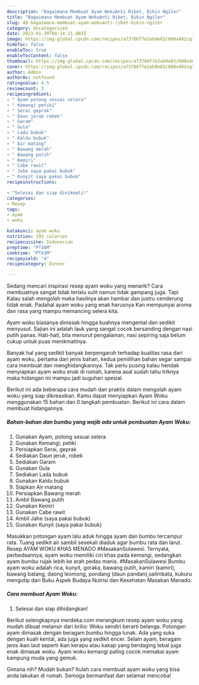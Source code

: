 ```yaml
---
description: "Bagaimana Membuat Ayam WokuAnti Ribet, Bikin Ngiler"
title: "Bagaimana Membuat Ayam WokuAnti Ribet, Bikin Ngiler"
slug: 46-bagaimana-membuat-ayam-wokuanti-ribet-bikin-ngiler
category: Uncategorized
date: 2023-01-20T08:14:11.803Z
image: https://img-global.cpcdn.com/recipes/a73766f7e2ab9e83/680x482cq70/ayam-woku-foto-resep-utama.jpg
hideToc: false
enableToc: true
enableTocContent: false
thumbnail: https://img-global.cpcdn.com/recipes/a73766f7e2ab9e83/680x482cq70/ayam-woku-foto-resep-utama.jpg
cover: https://img-global.cpcdn.com/recipes/a73766f7e2ab9e83/680x482cq70/ayam-woku-foto-resep-utama.jpg
author: Admin
authorAv: notfound
ratingvalue: 4.5
reviewcount: 3
recipeingredient:
- " Ayam potong sesuai selera"
- " Kemangi petiki"
- " Serai geprak"
- " Daun jeruk robek"
- " Garam"
- " Gula"
- " Lada bubuk"
- " Kaldu bubuk"
- " Air matang"
- " Bawang merah"
- " Bawang putih"
- " Kemiri"
- " Cabe rawit"
- " Jahe saya pakai bubuk"
- " Kunyit saya pakai bubuk"
recipeinstructions:

- "Selesai dan siap dinikmati!"
categories:
- Resep
tags:
- ayam
- woku

katakunci: ayam woku 
nutrition: 293 calories
recipecuisine: Indonesian
preptime: "PT16M"
cooktime: "PT43M"
recipeyield: "4"
recipecategory: Dinner

---
```



Sedang mencari inspirasi resep ayam woku yang menarik? Cara membuatnya sangat tidak terlalu sulit namun tidak gampang juga. Tapi Kalau salah mengolah maka hasilnya akan hambar dan justru cenderung tidak enak. Padahal ayam woku yang enak harusnya Kan mempunyai aroma dan rasa yang mampu memancing selera kita.


Ayam woku biasanya dimasak hingga kuahnya mengental dan sedikit menyusut. Sajian ini adalah lauk yang sangat cocok bersanding dengan nasi putih panas. Hati-hati, bila menurut pengalaman, nasi sepiring saja belum cukup untuk puas menikmatinya.

Banyak hal yang sedikit banyak berpengaruh terhadap kualitas rasa dari ayam woku, pertama dari jenis bahan, kedua pemilihan bahan segar sampai cara membuat dan menghidangkannya. Tak perlu pusing kalau hendak menyiapkan ayam woku enak di rumah, karena asal sudah tahu triknya maka hidangan ini mampu jadi suguhan spesial.


Berikut ini ada beberapa cara mudah dan praktis dalam mengolah ayam woku yang siap dikreasikan. Kamu dapat menyiapkan Ayam Woku menggunakan 15 bahan dan 0 langkah pembuatan. Berikut ini cara dalam membuat hidangannya.

<!--inarticleads1-->

##### Bahan-bahan dan bumbu yang wajib ada untuk pembuatan Ayam Woku:

1. Gunakan  Ayam, potong sesuai selera
1. Gunakan  Kemangi, petiki
1. Persiapkan  Serai, geprak
1. Sediakan  Daun jeruk, robek
1. Sediakan  Garam
1. Gunakan  Gula
1. Sediakan  Lada bubuk
1. Gunakan  Kaldu bubuk
1. Siapkan  Air matang
1. Persiapkan  Bawang merah
1. Ambil  Bawang putih
1. Gunakan  Kemiri
1. Gunakan  Cabe rawit
1. Ambil  Jahe (saya pakai bubuk)
1. Gunakan  Kunyit (saya pakai bubuk)


Masukkan potongan ayam lalu aduk hingga ayam dan bumbu tercampur rata. Tuang sedikit air sambil sesekali diaduk agar bumbu rata dan larut. Resep AYAM WOKU KHAS MENADO #MasakanSulawesi. Ternyata, perbedaannya, ayam woku memiliki ciri khas pada kemangi, sedangkan ayam bumbu rujak lebih ke arah pedas manis. #MasakanSulawesi Bumbu ayam woku adalah rica, kunyit, goraka, bawang putih, kamiri (kamiri), bawang batang, daong leomong, pondang (daun pandan),salimbata, kukuru mengutip dari Buku Aspek Budaya Nutrisi dan Kesehatan Masakan Manado. 

<!--inarticleads2-->

##### Cara membuat Ayam Woku:


1. Selesai dan siap dihidangkan!

Berikut selengkapnya merdeka.com merangkum resep ayam woku yang mudah dibuat melansir dari brilio: Woku sendiri berarti belanga. Potongan ayam dimasak dengan beragam bumbu hingga lunak. Ada yang suka dengan kuah kental, ada juga yang sedikit encer. Selain ayam, beragam jenis ikan laut seperti ikan kerapu atau kakap yang berdaging tebal juga enak dimasak woku. Ayam woku kemangi paling cocok memakai ayam kampung muda yang gemuk. 

Gimana nih? Mudah bukan? Itulah cara membuat ayam woku yang bisa anda lakukan di rumah. Semoga bermanfaat dan selamat mencoba!
